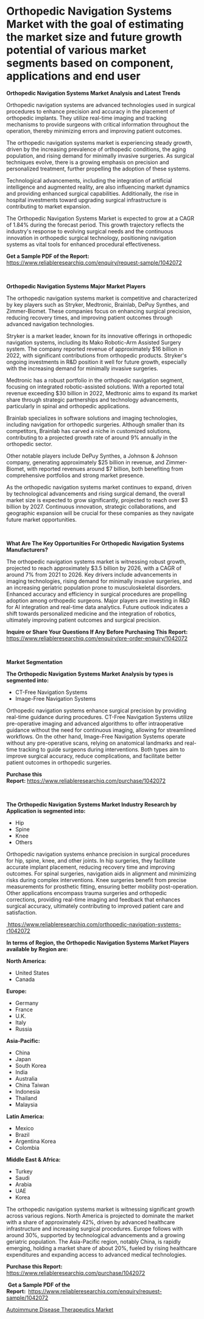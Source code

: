 <p><h1>Orthopedic Navigation Systems Market with the goal of estimating the market size and future growth potential of various market segments based on component, applications and end user</h1></p><p><strong>Orthopedic Navigation Systems Market Analysis and Latest Trends</strong></p>
<p><p>Orthopedic navigation systems are advanced technologies used in surgical procedures to enhance precision and accuracy in the placement of orthopedic implants. They utilize real-time imaging and tracking mechanisms to provide surgeons with critical information throughout the operation, thereby minimizing errors and improving patient outcomes.</p><p>The orthopedic navigation systems market is experiencing steady growth, driven by the increasing prevalence of orthopedic conditions, the aging population, and rising demand for minimally invasive surgeries. As surgical techniques evolve, there is a growing emphasis on precision and personalized treatment, further propelling the adoption of these systems. </p><p>Technological advancements, including the integration of artificial intelligence and augmented reality, are also influencing market dynamics and providing enhanced surgical capabilities. Additionally, the rise in hospital investments toward upgrading surgical infrastructure is contributing to market expansion. </p><p>The Orthopedic Navigation Systems Market is expected to grow at a CAGR of 1.84% during the forecast period. This growth trajectory reflects the industry's response to evolving surgical needs and the continuous innovation in orthopedic surgical technology, positioning navigation systems as vital tools for enhanced procedural effectiveness.</p></p>
<p><strong>Get a Sample PDF of the Report:&nbsp;</strong> <a href="https://www.reliableresearchiq.com/enquiry/request-sample/1042072?utm_campaign=2840&utm_medium=2&utm_source=Github&utm_content=ia&utm_term=05032025&utm_id=orthopedic-navigation-systems">https://www.reliableresearchiq.com/enquiry/request-sample/1042072</a></p>
<p>&nbsp;</p>
<p><strong>Orthopedic Navigation Systems Major Market Players</strong></p>
<p><p>The orthopedic navigation systems market is competitive and characterized by key players such as Stryker, Medtronic, Brainlab, DePuy Synthes, and Zimmer-Biomet. These companies focus on enhancing surgical precision, reducing recovery times, and improving patient outcomes through advanced navigation technologies.</p><p>Stryker is a market leader, known for its innovative offerings in orthopedic navigation systems, including its Mako Robotic-Arm Assisted Surgery system. The company reported revenue of approximately $16 billion in 2022, with significant contributions from orthopedic products. Stryker's ongoing investments in R&D position it well for future growth, especially with the increasing demand for minimally invasive surgeries.</p><p>Medtronic has a robust portfolio in the orthopedic navigation segment, focusing on integrated robotic-assisted solutions. With a reported total revenue exceeding $30 billion in 2022, Medtronic aims to expand its market share through strategic partnerships and technology advancements, particularly in spinal and orthopedic applications.</p><p>Brainlab specializes in software solutions and imaging technologies, including navigation for orthopedic surgeries. Although smaller than its competitors, Brainlab has carved a niche in customized solutions, contributing to a projected growth rate of around 9% annually in the orthopedic sector.</p><p>Other notable players include DePuy Synthes, a Johnson & Johnson company, generating approximately $25 billion in revenue, and Zimmer-Biomet, with reported revenues around $7 billion, both benefiting from comprehensive portfolios and strong market presence.</p><p>As the orthopedic navigation systems market continues to expand, driven by technological advancements and rising surgical demand, the overall market size is expected to grow significantly, projected to reach over $3 billion by 2027. Continuous innovation, strategic collaborations, and geographic expansion will be crucial for these companies as they navigate future market opportunities.</p></p>
<p>&nbsp;</p>
<p><strong>What Are The Key Opportunities For Orthopedic Navigation Systems Manufacturers?</strong></p>
<p><p>The orthopedic navigation systems market is witnessing robust growth, projected to reach approximately $3.5 billion by 2026, with a CAGR of around 7% from 2021 to 2026. Key drivers include advancements in imaging technologies, rising demand for minimally invasive surgeries, and an increasing geriatric population prone to musculoskeletal disorders. Enhanced accuracy and efficiency in surgical procedures are propelling adoption among orthopedic surgeons. Major players are investing in R&D for AI integration and real-time data analytics. Future outlook indicates a shift towards personalized medicine and the integration of robotics, ultimately improving patient outcomes and surgical precision.</p></p>
<p><strong>Inquire or Share Your Questions If Any Before Purchasing This Report:</strong> <a href="https://www.reliableresearchiq.com/enquiry/pre-order-enquiry/1042072?utm_campaign=2840&utm_medium=2&utm_source=Github&utm_content=ia&utm_term=05032025&utm_id=orthopedic-navigation-systems">https://www.reliableresearchiq.com/enquiry/pre-order-enquiry/1042072</a></p>
<p>&nbsp;</p>
<p><strong>Market Segmentation</strong></p>
<p><strong>The Orthopedic Navigation Systems Market Analysis by types is segmented into:</strong></p>
<p><ul><li>CT-Free Navigation Systems</li><li>Image-Free Navigation Systems</li></ul></p>
<p><p>Orthopedic navigation systems enhance surgical precision by providing real-time guidance during procedures. CT-Free Navigation Systems utilize pre-operative imaging and advanced algorithms to offer intraoperative guidance without the need for continuous imaging, allowing for streamlined workflows. On the other hand, Image-Free Navigation Systems operate without any pre-operative scans, relying on anatomical landmarks and real-time tracking to guide surgeons during interventions. Both types aim to improve surgical accuracy, reduce complications, and facilitate better patient outcomes in orthopedic surgeries.</p></p>
<p><strong>Purchase this Report:&nbsp;</strong><a href="https://www.reliableresearchiq.com/purchase/1042072?utm_campaign=2840&utm_medium=2&utm_source=Github&utm_content=ia&utm_term=05032025&utm_id=orthopedic-navigation-systems">https://www.reliableresearchiq.com/purchase/1042072</a></p>
<p>&nbsp;</p>
<p><strong>The Orthopedic Navigation Systems Market Industry Research by Application is segmented into:</strong></p>
<p><ul><li>Hip</li><li>Spine</li><li>Knee</li><li>Others</li></ul></p>
<p><p>Orthopedic navigation systems enhance precision in surgical procedures for hip, spine, knee, and other joints. In hip surgeries, they facilitate accurate implant placement, reducing recovery time and improving outcomes. For spinal surgeries, navigation aids in alignment and minimizing risks during complex interventions. Knee surgeries benefit from precise measurements for prosthetic fitting, ensuring better mobility post-operation. Other applications encompass trauma surgeries and orthopedic corrections, providing real-time imaging and feedback that enhances surgical accuracy, ultimately contributing to improved patient care and satisfaction.</p></p>
<p><a href="https://www.reliableresearchiq.com/orthopedic-navigation-systems-r1042072?utm_campaign=2840&utm_medium=2&utm_source=Github&utm_content=ia&utm_term=05032025&utm_id=orthopedic-navigation-systems">&nbsp;https://www.reliableresearchiq.com/orthopedic-navigation-systems-r1042072</a></p>
<p><strong>In terms of Region, the Orthopedic Navigation Systems Market Players available by Region are:</strong></p>
<p>
    <p> <strong> North America: </strong>
        <ul>
            <li>United States</li>
            <li>Canada</li>
        </ul>
        </p> 
    <p> <strong> Europe: </strong>
        <ul>
            <li>Germany</li>
            <li>France</li>
            <li>U.K.</li>
            <li>Italy</li>
            <li>Russia</li>
        </ul>
        </p> 
    <p> <strong> Asia-Pacific: </strong>
        <ul>
            <li>China</li>
            <li>Japan</li>
            <li>South Korea</li>
            <li>India</li>
            <li>Australia</li>
            <li>China Taiwan</li>
            <li>Indonesia</li>
            <li>Thailand</li>
            <li>Malaysia</li>
        </ul>
        </p> 
    <p> <strong> Latin America: </strong>
        <ul>
            <li>Mexico</li>
            <li>Brazil</li>
            <li>Argentina Korea</li>
            <li>Colombia</li>
        </ul>
        </p> 
    <p> <strong> Middle East & Africa: </strong>
        <ul>
            <li>Turkey</li>
            <li>Saudi</li>
            <li>Arabia</li>
            <li>UAE</li>
            <li>Korea</li>
        </ul>
    </p>
    </p>
<p><p>The orthopedic navigation systems market is witnessing significant growth across various regions. North America is projected to dominate the market with a share of approximately 42%, driven by advanced healthcare infrastructure and increasing surgical procedures. Europe follows with around 30%, supported by technological advancements and a growing geriatric population. The Asia-Pacific region, notably China, is rapidly emerging, holding a market share of about 20%, fueled by rising healthcare expenditures and expanding access to advanced medical technologies.</p></p>
<p><strong>Purchase this Report: </strong><a href="https://www.reliableresearchiq.com/purchase/1042072?utm_campaign=2840&utm_medium=2&utm_source=Github&utm_content=ia&utm_term=05032025&utm_id=orthopedic-navigation-systems">https://www.reliableresearchiq.com/purchase/1042072</a></p>
<p>&nbsp;<strong>Get a Sample PDF of the Report:&nbsp;&nbsp;</strong><a href="https://www.reliableresearchiq.com/enquiry/request-sample/1042072?utm_campaign=2840&utm_medium=2&utm_source=Github&utm_content=ia&utm_term=05032025&utm_id=orthopedic-navigation-systems">https://www.reliableresearchiq.com/enquiry/request-sample/1042072</a></p>
<p><strong></strong></p>
<p><p><a href="https://github.com/tszkintruca/Market-Research-Report-List-1/blob/main/autoimmune-disease-therapeutics-market.md?utm_campaign=2840&utm_medium=2&utm_source=Github&utm_content=ia&utm_term=05032025&utm_id=orthopedic-navigation-systems">Autoimmune Disease Therapeutics Market</a></p></p>